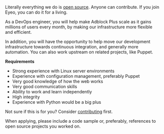 Literally everything we do is [open source](https://hg.adblockplus.org). Anyone can contribute. If you join Eyeo, you can do it for a living.

As a DevOps engineer, you will help make Adblock Plus scale as it gains millions of users every month, by making our infrastructure more flexible and efficient.

In addition, you will have the opportunity to help move our development infrastructure towards continuous integration, and generally more automation. You can also work upstream on related projects, like Puppet.

**Requirements**

- Strong experience with Linux server environments
- Experience with configuration management, preferably Puppet
- Very good knowledge of how the web works
- Very good communication skills
- Ability to work and learn independently
- High integrity
- Experience with Python would be a big plus

Not sure if this is for you? Consider [contributing](https://adblockplus.org/en/contribute-code) first.

When applying, please include a code sample or, preferably, references to open source projects you worked on.
